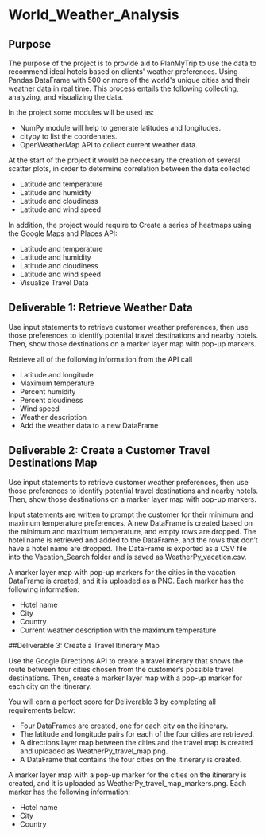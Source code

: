 # World_Weather_Analysis

## Purpose

The purpose of the project is to provide aid to PlanMyTrip to use the data to recommend ideal hotels based on clients' weather preferences. Using Pandas DataFrame with 500 or more of the world's unique cities and their weather data in real time. This process entails the following collecting, analyzing, and visualizing the data.

In the project some modules will be used as:
- NumPy module will help to generate latitudes and longitudes.
- citypy to list the coordenates.
- OpenWeatherMap API to collect current weather data.

At the start of the project it would be neccesary the creation of several scatter plots, in order to determine correlation between the data collected

- Latitude and temperature
- Latitude and humidity
- Latitude and cloudiness
- Latitude and wind speed 

In addition, the project would require to Create a series of heatmaps using the Google Maps and Places API:
- Latitude and temperature
- Latitude and humidity
- Latitude and cloudiness
- Latitude and wind speed
- Visualize Travel Data


## Deliverable 1: Retrieve Weather Data

Use input statements to retrieve customer weather preferences, then use those preferences to identify potential travel destinations and nearby hotels. Then, show those destinations on a marker layer map with pop-up markers.

Retrieve all of the following information from the API call

- Latitude and longitude
- Maximum temperature
- Percent humidity
- Percent cloudiness
- Wind speed
- Weather description 
- Add the weather data to a new DataFrame 


## Deliverable 2: Create a Customer Travel Destinations Map 

Use input statements to retrieve customer weather preferences, then use those preferences to identify potential travel destinations and nearby hotels. Then, show those destinations on a marker layer map with pop-up markers.

Input statements are written to prompt the customer for their minimum and maximum temperature preferences. 
A new DataFrame is created based on the minimum and maximum temperature, and empty rows are dropped. 
The hotel name is retrieved and added to the DataFrame, and the rows that don’t have a hotel name are dropped. 
The DataFrame is exported as a CSV file into the Vacation_Search folder and is saved as WeatherPy_vacation.csv.

A marker layer map with pop-up markers for the cities in the vacation DataFrame is created, and it is uploaded as a PNG. Each marker has the following information:
- Hotel name
- City
- Country
- Current weather description with the maximum temperature


##Deliverable 3: Create a Travel Itinerary Map

Use the Google Directions API to create a travel itinerary that shows the route between four cities chosen from the customer’s possible travel destinations. Then, create a marker layer map with a pop-up marker for each city on the itinerary.

You will earn a perfect score for Deliverable 3 by completing all requirements below:

- Four DataFrames are created, one for each city on the itinerary.
- The latitude and longitude pairs for each of the four cities are retrieved.
- A directions layer map between the cities and the travel map is created and uploaded as WeatherPy_travel_map.png.
- A DataFrame that contains the four cities on the itinerary is created. 

A marker layer map with a pop-up marker for the cities on the itinerary is created, and it is uploaded as WeatherPy_travel_map_markers.png. Each marker has the following information:
- Hotel name
- City
- Country
